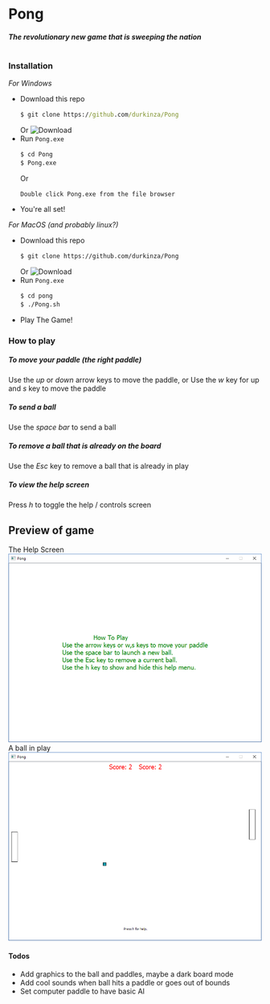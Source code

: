 # Pong
##### The revolutionary new game that is sweeping the nation
#
#
#
### Installation
*For Windows*
- Download this repo
  ```cmd
  $ git clone https://github.com/durkinza/Pong
  ```
  Or
  ![Download](https://img.shields.io/badge/Click%20Here-To%20Download-blue.svg?style=flat-square&link=https://github.com/durkinza/Pong/archive/master.zip)
- Run `Pong.exe`
  ```cmd
  $ cd Pong
  $ Pong.exe
  ```
  Or
  ```
  Double click Pong.exe from the file browser
  ```
- You're all set!

*For MacOS (and probably linux?)*
- Download this repo
  ```sh
  $ git clone https://github.com/durkinza/Pong
  ```
  Or
  ![Download](https://img.shields.io/badge/Click%20Here-To%20Download-blue.svg?style=flat-square&link=https://github.com/durkinza/Pong/archive/master.zip)
- Run `Pong.exe`
  ```sh
  $ cd pong
  $ ./Pong.sh
  ```
- Play The Game!


### How to play
##### To move your paddle (the right paddle)
Use the *up* or *down* arrow keys to move the paddle, or
Use the *w* key for up and *s* key to move the paddle
##### To send a ball
Use the *space bar* to send a ball
##### To remove a ball that is already on the board
Use the *Esc* key to remove a ball that is already in play
##### To view the help screen
Press *h* to toggle the help / controls screen

## Preview of game
The Help Screen
![The Help Screen](https://raw.githubusercontent.com/durkinza/Pong/master/Help%20Screen.png)
A ball in play
![The Game](https://raw.githubusercontent.com/durkinza/Pong/master/Game%20in%20play.png)

#### Todos
 - Add graphics to the ball and paddles, maybe a dark board mode
 - Add cool sounds when ball hits a paddle or goes out of bounds
 - Set computer paddle to have basic AI
